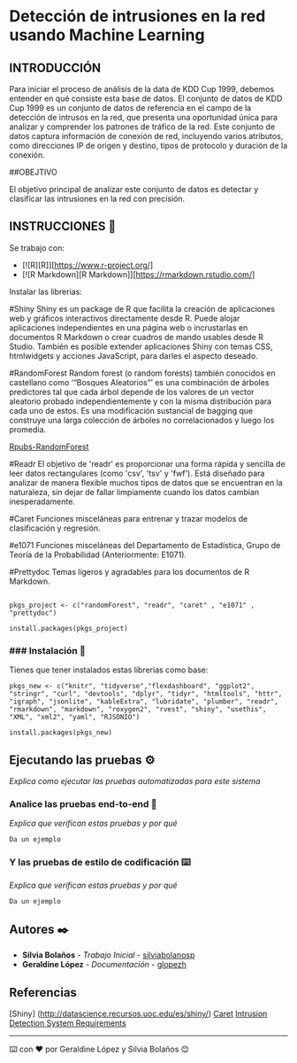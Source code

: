 # Detección de intrusiones en la red usando Machine Learning

## INTRODUCCIÓN
Para iniciar el proceso de análisis de la data de KDD Cup 1999, debemos entender en qué consiste esta base de datos. El conjunto de datos de KDD Cup 1999 es un conjunto de datos de referencia en el campo de la detección de intrusos en la red, que presenta una oportunidad única para analizar y comprender los patrones de tráfico de la red. Este conjunto de datos captura información de conexión de red, incluyendo varios atributos, como direcciones IP de origen y destino, tipos de protocolo y duración de la conexión. 

##OBEJTIVO

El objetivo principal de analizar este conjunto de datos es detectar y clasificar las intrusiones en la red con precisión.

## INSTRUCCIONES 🚀

Se trabajo con:

* [![R][R]][https://www.r-project.org/]
* [![R Markdown][R Markdown]][https://rmarkdown.rstudio.com/]

Instalar las librerias:

#Shiny
Shiny es un package de R que facilita la creación de aplicaciones web y gráficos interactivos directamente desde R. Puede alojar aplicaciones independientes en una página web o incrustarlas en documentos R Markdown o crear cuadros de mando usables desde R Studio. También es posible extender aplicaciones Shiny con temas CSS, htmlwidgets y acciones JavaScript, para darles el aspecto deseado.

#RandomForest
Random forest (o random forests) también conocidos en castellano como ‘“Bosques Aleatorios”’ es una combinación de árboles predictores tal que cada árbol depende de los valores de un vector aleatorio probado independientemente y con la misma distribución para cada uno de estos. Es una modificación sustancial de bagging que construye una larga colección de árboles no correlacionados y luego los promedia.

[Rpubs-RandomForest](https://rpubs.com/jigbadouin/randomforest1#:~:text=Tecnica%20de%20random%20forest,para%20cada%20uno%20de%20estos.)

#Readr
El objetivo de 'readr' es proporcionar una forma rápida y sencilla de leer datos rectangulares (como 'csv', 'tsv' y 'fwf'). Está diseñado para analizar de manera flexible muchos tipos de datos que se encuentran en la naturaleza, sin dejar de fallar limpiamente cuando los datos cambian inesperadamente.

#Caret
Funciones misceláneas para entrenar y trazar modelos de clasificación y regresión.

#e1071
Funciones misceláneas del Departamento de Estadística, Grupo de Teoría de la Probabilidad (Anteriormente: E1071).

#Prettydoc
Temas ligeros y agradables para los documentos de R Markdown.


```

pkgs_project <- c("randomForest", "readr", "caret" , "e1071" , "prettydoc")

install.packages(pkgs_project)

```

### ### Instalación 🔧

Tienes que tener instalados estas librerias como base:

```
pkgs_new <- c("knitr", "tidyverse","flexdashboard", "ggplot2", "stringr", "curl", "devtools", "dplyr", "tidyr", "htmltools", "httr", "igraph", "jsonlite", "kableExtra", "lubridate", "plumber", "readr", "rmarkdown", "markdown", "roxygen2", "rvest", "shiny", "usethis", "XML", "xml2", "yaml", "RJSONIO") 

install.packages(pkgs_new)

```

## Ejecutando las pruebas ⚙️

_Explica como ejecutar las pruebas automatizadas para este sistema_

### Analice las pruebas end-to-end 🔩

_Explica que verifican estas pruebas y por qué_

```
Da un ejemplo
```

### Y las pruebas de estilo de codificación ⌨️

_Explica que verifican estas pruebas y por qué_

```
Da un ejemplo
```

## Autores ✒️

* **Silvia Bolaños** - *Trabajo Inicial* - [silviabolanosp](https://github.com/silviabolanosp)
* **Geraldine López** - *Documentación* - [glopezh](https://github.com/glopezh)

## Referencias

[Shiny] (http://datascience.recursos.uoc.edu/es/shiny/)
[Caret](https://cran.r-project.org/web/packages/caret/index.html)
[Intrusion Detection System Requirements](https://www.mitre.org/sites/default/files/pdf/intrusion_lapadula.pdf)

---
⌨️ con ❤️ por Geraldine López y Silvia Bolaños 😊
